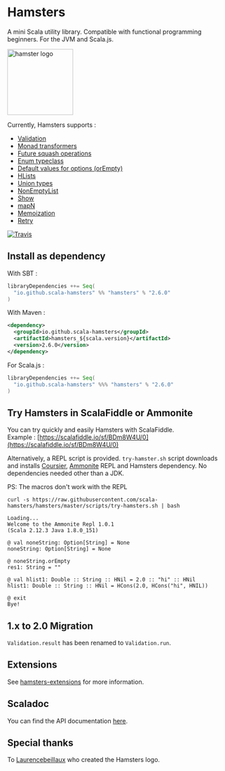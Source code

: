 # Hamsters

A mini Scala utility library. Compatible with functional programming beginners. For the JVM and Scala.js.

<img src="https://img4.hostingpics.net/pics/987051hamsters.jpg" alt="hamster logo" width="150px"/>

Currently, Hamsters supports :

 * [Validation](docs/validation.md)
 * [Monad transformers](docs/monad_tranformers.md) 
 * [Future squash operations](docs/future_squash.md) 
 * [Enum typeclass](docs/enums.md)
 * [Default values for options (orEmpty)](docs/default_values.md)
 * [HLists](docs/hlist.md)
 * [Union types](docs/union_types.md)
 * [NonEmptyList](docs/nonemptylist.md)
 * [Show](docs/show.md)
 * [mapN](docs/mapN.md)
 * [Memoization](docs/memo.md)
 * [Retry](docs/retry.md)


[![Travis](https://travis-ci.org/scala-hamsters/hamsters.svg?branch=master)](https://travis-ci.org/scala-hamsters/hamsters)

## Install as dependency

With SBT :

```scala
libraryDependencies ++= Seq(
  "io.github.scala-hamsters" %% "hamsters" % "2.6.0"
)
```

With Maven :

```xml
<dependency>
  <groupId>io.github.scala-hamsters</groupId>
  <artifactId>hamsters_${scala.version}</artifactId>
  <version>2.6.0</version>
</dependency>
```

For Scala.js :

```scala
libraryDependencies ++= Seq(
  "io.github.scala-hamsters" %%% "hamsters" % "2.6.0"
)
```

## Try Hamsters in ScalaFiddle or Ammonite

You can try quickly and easily Hamsters with ScalaFiddle.  
Example : [https://scalafiddle.io/sf/BDm8W4U/0](https://scalafiddle.io/sf/BDm8W4U/0)

Alternatively, a REPL script is provided. `try-hamster.sh` script downloads and installs 
[Coursier](https://github.com/alexarchambault/coursier), [Ammonite](https://github.com/lihaoyi/Ammonite) REPL and Hamsters dependency. 
No dependencies needed other than a JDK.

PS: The macros don't work with the REPL

```shell
curl -s https://raw.githubusercontent.com/scala-hamsters/hamsters/master/scripts/try-hamsters.sh | bash

Loading...
Welcome to the Ammonite Repl 1.0.1
(Scala 2.12.3 Java 1.8.0_151)

@ val noneString: Option[String] = None 
noneString: Option[String] = None

@ noneString.orEmpty 
res1: String = ""

@ val hlist1: Double :: String :: HNil = 2.0 :: "hi" :: HNil 
hlist1: Double :: String :: HNil = HCons(2.0, HCons("hi", HNIL))

@ exit 
Bye!

```

## 1.x to 2.0 Migration

`Validation.result` has been renamed to `Validation.run`.

## Extensions

See [hamsters-extensions](https://github.com/scala-hamsters/hamsters-extensions) for more information.

## Scaladoc

You can find the API documentation [here](http://scala-hamsters.github.io/hamsters/doc/2.6/api/io/github/hamsters/index.html).

## Special thanks

To [Laurencebeillaux](https://github.com/laurencebeillaux) who created the Hamsters logo.
